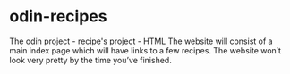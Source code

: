 # odin-recipes

The odin project - recipe's project - HTML
The website will consist of a main index page which will have links to a few recipes. 
The website won’t look very pretty by the time you’ve finished.